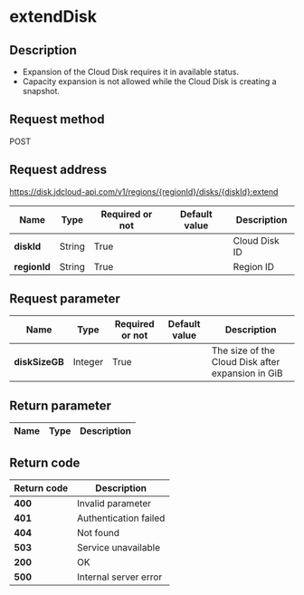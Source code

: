 # extendDisk


## Description
-   Expansion of the Cloud Disk requires it in available status.
-   Capacity expansion is not allowed while the Cloud Disk is creating a snapshot.


## Request method
POST

## Request address
https://disk.jdcloud-api.com/v1/regions/{regionId}/disks/{diskId}:extend

|Name|Type|Required or not|Default value|Description|
|---|---|---|---|---|
|**diskId**|String|True||Cloud Disk ID|
|**regionId**|String|True||Region ID|

## Request parameter
|Name|Type|Required or not|Default value|Description|
|---|---|---|---|---|
|**diskSizeGB**|Integer|True||The size of the Cloud Disk after expansion in GiB|


## Return parameter
|Name|Type|Description|
|---|---|---|



## Return code
|Return code|Description|
|---|---|
|**400**|Invalid parameter|
|**401**|Authentication failed|
|**404**|Not found|
|**503**|Service unavailable|
|**200**|OK|
|**500**|Internal server error|
